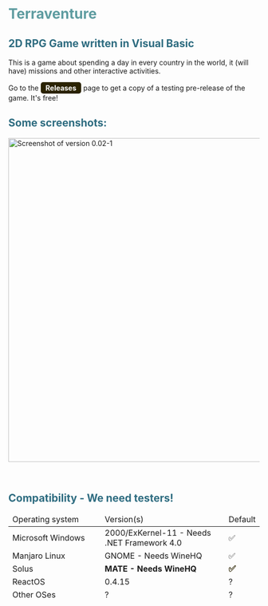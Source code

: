 <h1 style="color: #5e9ca0;">Terraventure</h1>
<h2 style="color: #2e6c80;">2D RPG Game written in Visual Basic</h2>
<p>This is a game about spending a day in every country in the world, it (will have) missions and other interactive activities.</p>
<p>Go to the <span style="background-color: #2b2301; color: #fff; display: inline-block; padding: 3px 10px; font-weight: bold; border-radius: 5px;">Releases</span> page to get a copy of a testing pre-release of the game. It's free!</p>
<h2 style="color: #2e6c80;">Some screenshots:</h2>
<p><img src="https://cdn.discordapp.com/attachments/941817900254265396/941820560864849940/unknown.png" alt="Screenshot of version 0.02-1" width="842" height="649" /></p>
<p>&nbsp; &nbsp; &nbsp; &nbsp; &nbsp; &nbsp; &nbsp;</p>
<h2 style="color: #2e6c80;">Compatibility - We need testers!</h2>
<table class="editorDemoTable" style="height: 311px;">
<thead>
<tr style="height: 20px;">
<td style="height: 20px; width: 244.417px;">Operating system</td>
<td style="height: 20px; width: 318.017px;">Version(s)</td>
<td style="height: 20px; width: 44.4667px;">Default</td>
</tr>
</thead>
<tbody>
<tr style="height: 13px;">
<td style="height: 13px; width: 244.417px;">Microsoft Windows</td>
<td style="height: 13px; width: 318.017px;">2000/ExKernel-11 - Needs .NET Framework 4.0</td>
<td style="height: 13px; width: 44.4667px;">✅</td>
</tr>
<tr style="height: 22px;">
<td style="height: 22px; width: 244.417px;">Manjaro Linux</td>
<td style="height: 22px; width: 318.017px;">GNOME - Needs WineHQ</td>
<td style="height: 22px; width: 44.4667px;">✅</td>
</tr>
<tr style="height: 10px;">
<td style="height: 10px; width: 244.417px;">Solus</td>
<td style="height: 10px; width: 318.017px;"><span id="demoId"><strong>MATE - Needs WineHQ</strong><strong class="demoClass"><br /></strong></span></td>
<td style="height: 10px; width: 44.4667px;"><strong style="font-size: 17px; color: #2b2301;">✅</strong></td>
</tr>
<tr style="height: 21px;">
<td style="height: 21px; width: 244.417px;">ReactOS</td>
<td style="height: 21px; width: 318.017px;">0.4.15</td>
<td style="height: 21px; width: 44.4667px;">?</td>
</tr>
<tr style="height: 22px;">
<td style="height: 22px; width: 244.417px;">Other OSes</td>
<td style="height: 22px; width: 318.017px;">?</td>
<td style="height: 22px; width: 44.4667px;">?</td>
</tr>
<tr style="height: 18px;">
<td style="height: 18px; width: 244.417px;">&nbsp;</td>
<td style="height: 18px; width: 318.017px;">&nbsp;</td>
<td style="height: 18px; width: 44.4667px;">&nbsp;</td>
</tr>
<tr style="height: 25px;">
<td style="height: 25px; width: 244.417px;">&nbsp;</td>
<td style="height: 25px; width: 318.017px;">&nbsp;</td>
<td style="height: 25px; width: 44.4667px;">&nbsp;</td>
</tr>
<tr style="height: 22px;">
<td style="height: 22px; width: 244.417px;">&nbsp;</td>
<td style="height: 22px; width: 318.017px;"><span style="color: green; font-size: 13px;">&nbsp;</span></td>
<td style="height: 22px; width: 44.4667px;">&nbsp;</td>
</tr>
<tr style="height: 19px;">
<td style="height: 19px; width: 244.417px;">&nbsp;</td>
<td style="height: 19px; width: 318.017px;">&nbsp;</td>
<td style="height: 19px; width: 44.4667px;">&nbsp;</td>
</tr>
<tr style="height: 17px;">
<td style="height: 17px; width: 244.417px;">&nbsp;</td>
<td style="height: 17px; width: 318.017px;">&nbsp;</td>
<td style="height: 17px; width: 44.4667px;">&nbsp;</td>
</tr>
<tr style="height: 18px;">
<td style="height: 18px; width: 244.417px;">&nbsp;</td>
<td style="height: 18px; width: 318.017px;">&nbsp;</td>
<td style="height: 18px; width: 44.4667px;">&nbsp;</td>
</tr>
<tr style="height: 18px;">
<td style="height: 18px; width: 244.417px;">&nbsp;</td>
<td style="height: 18px; width: 318.017px;">&nbsp;</td>
<td style="height: 18px; width: 44.4667px;">&nbsp;</td>
</tr>
<tr style="height: 22px;">
<td style="height: 22px; width: 244.417px;">&nbsp;</td>
<td style="height: 22px; width: 318.017px;"><!-- HELLO! --></td>
<td style="height: 22px; width: 44.4667px;">&nbsp;</td>
</tr>
<tr style="height: 26px;">
<td style="height: 26px; width: 244.417px;">&nbsp;</td>
<td style="height: 26px; width: 318.017px;">&nbsp;</td>
<td style="height: 26px; width: 44.4667px;">&nbsp;</td>
</tr>
<tr style="height: 18px;">
<td style="height: 18px; width: 244.417px;">&nbsp;</td>
<td style="height: 18px; width: 318.017px;">&nbsp;</td>
<td style="height: 18px; width: 44.4667px;">&nbsp;</td>
</tr>
</tbody>
</table>
<p>&nbsp;</p>
<p><strong>&nbsp;</strong></p>
